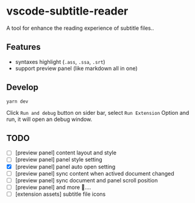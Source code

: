 # vscode-subtitle-reader

A tool for enhance the reading experience of subtitle files..

## Features
* syntaxes highlight (`.ass`, `.ssa`, `.srt`) 
* support preview panel (like markdown all in one)

## Develop
```
yarn dev
```
Click `Run and debug` button on sider bar, select `Run Extension` Option and run, it will open an debug window.

## TODO
- [ ] [preview panel] content layout and style
- [ ] [preview panel] panel style setting
- [x] [preview panel] panel auto open setting
- [ ] [preview panel] sync content when actived document changed
- [ ] [preview panel] sync document and panel scroll position 
- [ ] [preview panel] and more 🤯....
- [ ] [extension assets] subtitle file icons
